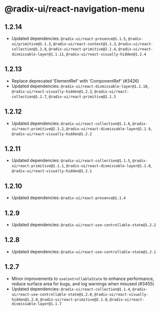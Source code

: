 # @radix-ui/react-navigation-menu

## 1.2.14

- Updated dependencies: `@radix-ui/react-presence@1.1.5`, `@radix-ui/primitive@1.1.3`, `@radix-ui/react-context@1.1.3`, `@radix-ui/react-collection@1.1.8`, `@radix-ui/react-primitive@2.1.4`, `@radix-ui/react-dismissable-layer@1.1.11`, `@radix-ui/react-visually-hidden@1.2.4`

## 1.2.13

- Replace deprecated 'ElementRef' with 'ComponentRef' (#3426)
- Updated dependencies: `@radix-ui/react-dismissable-layer@1.1.10`, `@radix-ui/react-visually-hidden@1.2.3`, `@radix-ui/react-collection@1.1.7`, `@radix-ui/react-primitive@2.1.3`

## 1.2.12

- Updated dependencies: `@radix-ui/react-collection@1.1.6`, `@radix-ui/react-primitive@2.1.2`, `@radix-ui/react-dismissable-layer@1.1.9`, `@radix-ui/react-visually-hidden@1.2.2`

## 1.2.11

- Updated dependencies: `@radix-ui/react-collection@1.1.5`, `@radix-ui/react-primitive@2.1.1`, `@radix-ui/react-dismissable-layer@1.1.8`, `@radix-ui/react-visually-hidden@1.2.1`

## 1.2.10

- Updated dependencies: `@radix-ui/react-presence@1.1.4`

## 1.2.9

- Updated dependencies: `@radix-ui/react-use-controllable-state@1.2.2`

## 1.2.8

- Updated dependencies: `@radix-ui/react-use-controllable-state@1.2.1`

## 1.2.7

- Minor improvements to `useControllableState` to enhance performance, reduce surface area for bugs, and log warnings when misused (#3455)
- Updated dependencies: `@radix-ui/react-collection@1.1.4`, `@radix-ui/react-use-controllable-state@1.2.0`, `@radix-ui/react-visually-hidden@1.2.0`, `@radix-ui/react-primitive@2.1.0`, `@radix-ui/react-dismissable-layer@1.1.7`
